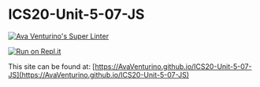 # ICS20-Unit-5-07-JS

[![Ava Venturino's Super Linter](https://github.com/AvaVenturino/ICS20-Unit-5-07-JS/workflows/Ava%20Venturino's%20Super%20Linter/badge.svg)](https://github.com/AvaVenturino/ICS20-Unit-5-07-JS/actions)

[![Run on Repl.it](https://repl.it/badge/github/AvaVenturino/ICS20-Unit-5-07-JS)](https://repl.it/github/AvaVenturino/ICS20-Unit-5-07-JS)

This site can be found at: [https://AvaVenturino.github.io/ICS20-Unit-5-07-JS](https://AvaVenturino.github.io/ICS20-Unit-5-07-JS)
